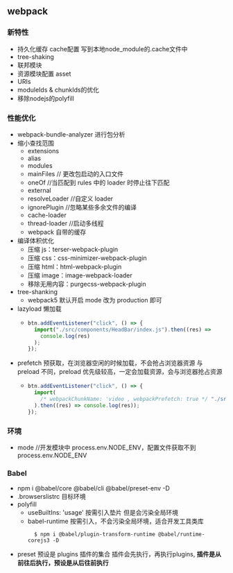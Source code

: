 ## webpack

### 新特性

- 持久化缓存 cache配置 写到本地node_module的.cache文件中
- tree-shaking
- 联邦模块
- 资源模块配置 asset
- URIs
- moduleIds & chunkIds的优化
- 移除nodejs的polyfill

### 性能优化

- webpack-bundle-analyzer 进行包分析
- 缩小查找范围
  - extensions
  - alias
  - modules
  - mainFiles // 更改包启动的入口文件
  - oneOf //当匹配到 rules 中的 loader 时停止往下匹配
  - external
  - resolveLoader //自定义 loader
  - ignorePlugin //忽略某些多余文件的编译
  - cache-loader
  - thread-loader //启动多线程
  - webpack 自带的缓存
- 编译体积优化
  - 压缩 js：terser-webpack-plugin
  - 压缩 css：css-minimizer-webpack-plugin
  - 压缩 html：html-webpack-plugin
  - 压缩 image：image-webpack-loader
  - 移除无用内容：purgecss-webpack-plugin
- tree-shanking
  - webpack5 默认开启 mode 改为 production 即可
- lazyload 懒加载
  - ```javascript
    btn.addEventListener("click", () => {
      import("./src/components/HeadBar/index.js").then((res) =>
        console.log(res)
      );
    });
    ```
- prefetch 预获取，在浏览器空闲的时候加载，不会抢占浏览器资源 与 preload 不同，preload 优先级较高，一定会加载资源，会与浏览器抢占资源
  - ```javascript
    btn.addEventListener("click", () => {
      import(
        /* webpackChunkName: 'video , webpackPrefetch: true */ "./src/components/HeadBar/index.js"
      ).then((res) => console.log(res));
    });
    ```

### 环境

- mode //开发模块中 process.env.NODE_ENV，配置文件获取不到 process.env.NODE_ENV

### Babel

- npm i @babel/core @babel/cli @babel/preset-env -D
- .browserslistrc 目标环境
- polyfill
  - useBuiltIns: 'usage' 按需引入垫片 但是会污染全局环境
  - babel-runtime 按需引入，不会污染全局环境，适合开发工具类库
    ```shell
      $ npm i @babel/plugin-transform-runtime @babel/runtime-corejs3 -D
    ```
- preset 预设是 plugins 插件的集合 插件会先执行，再执行plugins, **插件是从前往后执行，预设是从后往前执行**

